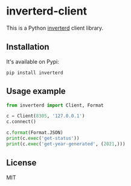 # inverterd-client

This is a Python [inverterd](https://github.com/gch1p/inverter-tools) client library.

## Installation

It's available on Pypi:

```
pip install inverterd
```

## Usage example
```python
from inverterd import Client, Format

c = Client(8305, '127.0.0.1')
c.connect()

c.format(Format.JSON)
print(c.exec('get-status'))
print(c.exec('get-year-generated', (2021,)))
```

## License

MIT